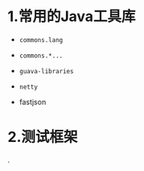 # 1.常用的Java工具库
* `commons.lang`

* `commons.*...`

* `guava-libraries`

* `netty`
* fastjson
# 2.测试框架



.